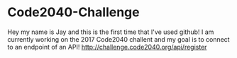 # Code2040-Challenge
Hey my name is Jay and this is the first time that I've used github!
I am currently working on the 2017 Code2040 challent and my goal is to connect to an endpoint of an API!
                          http://challenge.code2040.org/api/register
